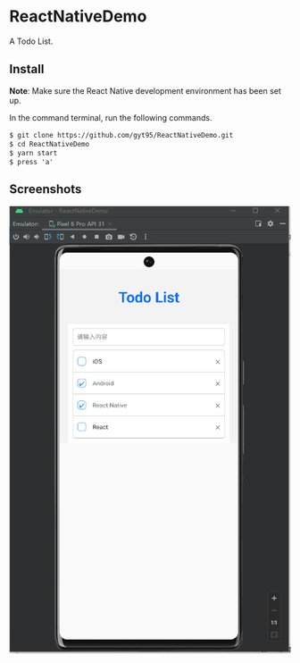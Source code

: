 # ReactNativeDemo

A Todo List.

## Install

**Note**: Make sure the React Native development environment has been set up.

In the command terminal, run the following commands.

    $ git clone https://github.com/gyt95/ReactNativeDemo.git
    $ cd ReactNativeDemo
    $ yarn start
    $ press 'a'

## Screenshots

![screenshot1](https://github.com/gyt95/ReactNativeDemo/blob/main/screenshots/image.png)

